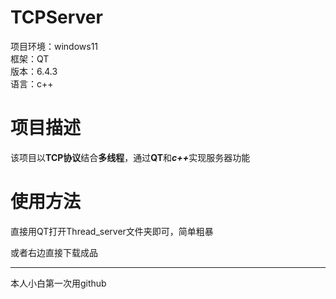 # TCPServer
项目环境：windows11\
框架：QT\
版本：6.4.3\
语言：c++

# 项目描述
该项目以**TCP协议**结合**多线程**，通过**QT**和<strong><em>c++</em></strong>实现服务器功能

# 使用方法
直接用QT打开Thread_server文件夹即可，简单粗暴

或者右边直接下载成品

---

本人小白第一次用github
